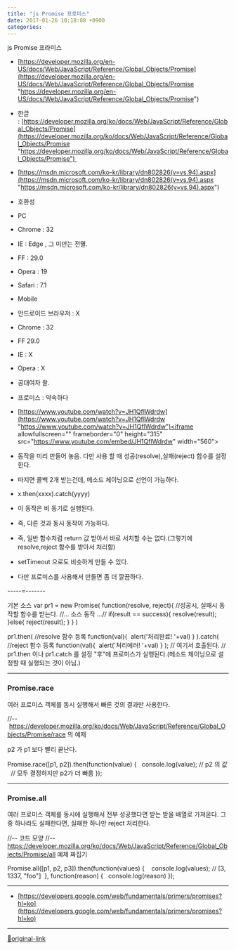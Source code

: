 ```yaml
---
title: "js Promise 프로미스"
date: 2017-01-26 10:18:08 +0900
categories: 
---
```

  

js Promise 프라미스  


- [https://developer.mozilla.org/en-US/docs/Web/JavaScript/Reference/Global_Objects/Promise](https://developer.mozilla.org/en-US/docs/Web/JavaScript/Reference/Global_Objects/Promise "https://developer.mozilla.org/en-US/docs/Web/JavaScript/Reference/Global_Objects/Promise")
- 한글 : [https://developer.mozilla.org/ko/docs/Web/JavaScript/Reference/Global_Objects/Promise](https://developer.mozilla.org/ko/docs/Web/JavaScript/Reference/Global_Objects/Promise "https://developer.mozilla.org/ko/docs/Web/JavaScript/Reference/Global_Objects/Promise") 

- [https://msdn.microsoft.com/ko-kr/library/dn802826(v=vs.94).aspx](https://msdn.microsoft.com/ko-kr/library/dn802826(v=vs.94).aspx "https://msdn.microsoft.com/ko-kr/library/dn802826(v=vs.94).aspx")
- 호환성
- PC
- Chrome : 32
- IE : Edge , 그 미만는 전멸.
- FF : 29.0
- Opera : 19
- Safari : 7.1

- Mobile
- 안드로이드 브라우저 : X
- Chrome : 32
- FF 29.0
- IE : X
- Opera : X


- 공대여자 왈.
- 프로미스 : 약속하다
- [https://www.youtube.com/watch?v=JH1QflWdrdw](https://www.youtube.com/watch?v=JH1QflWdrdw "https://www.youtube.com/watch?v=JH1QflWdrdw")<iframe allowfullscreen="" frameborder="0" height="315" src="https://www.youtube.com/embed/JH1QflWdrdw" width="560"></iframe>

- 동작을 미리 만들어 놓음. 다만 사용 할 때 성공(resolve),실패(reject) 함수를 설정한다.
- 따지면 콜백 2개 받는건데, 메소드 체이닝으로 선언이 가능하다.
- x.then(xxxx).catch(yyyy)


- 이 동작은 비 동기로 실행된다.
- 즉, 다른 것과 동시 동작이 가능하다.
- 즉, 일반 함수처럼 return 값 받아서 바로 서치할 수는 없다.(그렇기에 resolve,reject 함수를 받아서 처리함)

- setTimeout 으로도 비슷하게 만들 수 있다.
- 다만 프로미스를 사용해서 만들면 좀 더 깔끔하다.



-----=-------

기본 소스
var pr1 = new Promise(
			function(resolve, reject){ //성공시, 실패시 동작할 함수를 받는다.
				//...
				소스 동작
				...//
				if(result == success){
					resolve(result);
				}else{
					reject(result);
				}
			}
		)
  

pr1.then(
		//resolve 함수 등록
		function(val){ 
			alert('처리완료! '+val)
		}
	).catch(
		//reject 함수 등록
		function(val){ 
			alert('처리에러! '+val)
		}
	);
	// 여기서 호출된다.
	// pr1.then 이나 pr1.catch 를 설정 "후"에 프로미스가 실행된다.(메소드 체이닝으로 설정할 때 실행되는 것이 아님.)

  
- - - - - -

  
### Promise.race


여러 프로미스 객체를 동시 실행해서 빠른 것의 결과만 사용한다.
  

//-- https://developer.mozilla.org/ko/docs/Web/JavaScript/Reference/Global_Objects/Promise/race 의 예제
  

p2 가 p1 보다 빨리 끝난다.
  

Promise.race([p1, p2]).then(function(value) {
  console.log(value); // p2 의 값
  // 모두 결정하지만 p2가 더 빠름
});

  
- - - - - -

### Promise.all


여러 프로미스 객체를 동시에 실행해서 전부 성공했다면 받는 받을 배열로 가져온다.
그중 하나라도 실패한다면, 실패한 하나만 reject 처리한다.

  

//-- 코드 모양
//-- https://developer.mozilla.org/ko/docs/Web/JavaScript/Reference/Global_Objects/Promise/all 예제 짜집기
  

Promise.all([p1, p2, p3]).then(function(values) { 
  console.log(values); // [3, 1337, "foo"] 
}, function(reason) {
  console.log(reason)
});

  




***
+ [https://developers.google.com/web/fundamentals/primers/promises?hl=ko](https://developers.google.com/web/fundamentals/primers/promises?hl=ko)


***
[🔗original-link](http://www.mins01.com/mh/tech/read/1054)